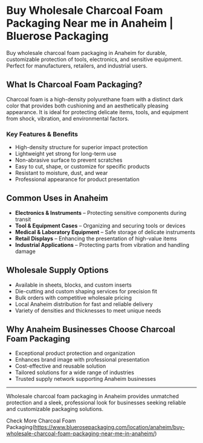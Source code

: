 # Buy Wholesale Charcoal Foam Packaging Near me in Anaheim | Bluerose Packaging

Buy wholesale charcoal foam packaging in Anaheim for durable, customizable protection of tools, electronics, and sensitive equipment. Perfect for manufacturers, retailers, and industrial users.

## What Is Charcoal Foam Packaging?

Charcoal foam is a high-density polyurethane foam with a distinct dark color that provides both cushioning and an aesthetically pleasing appearance. It is ideal for protecting delicate items, tools, and equipment from shock, vibration, and environmental factors.

### Key Features & Benefits

- High-density structure for superior impact protection  
- Lightweight yet strong for long-term use  
- Non-abrasive surface to prevent scratches  
- Easy to cut, shape, or customize for specific products  
- Resistant to moisture, dust, and wear  
- Professional appearance for product presentation  

## Common Uses in Anaheim

- **Electronics & Instruments** – Protecting sensitive components during transit  
- **Tool & Equipment Cases** – Organizing and securing tools or devices  
- **Medical & Laboratory Equipment** – Safe storage of delicate instruments  
- **Retail Displays** – Enhancing the presentation of high-value items  
- **Industrial Applications** – Protecting parts from vibration and handling damage  

## Wholesale Supply Options

- Available in sheets, blocks, and custom inserts  
- Die-cutting and custom shaping services for precision fit  
- Bulk orders with competitive wholesale pricing  
- Local Anaheim distribution for fast and reliable delivery  
- Variety of densities and thicknesses to meet unique needs  

## Why Anaheim Businesses Choose Charcoal Foam Packaging

- Exceptional product protection and organization  
- Enhances brand image with professional presentation  
- Cost-effective and reusable solution  
- Tailored solutions for a wide range of industries  
- Trusted supply network supporting Anaheim businesses  

---

Wholesale charcoal foam packaging in Anaheim provides unmatched protection and a sleek, professional look for businesses seeking reliable and customizable packaging solutions.

Check More Charcoal Foam Packaging(https://www.bluerosepackaging.com/location/anaheim/buy-wholesale-charcoal-foam-packaging-near-me-in-anaheim/) 
